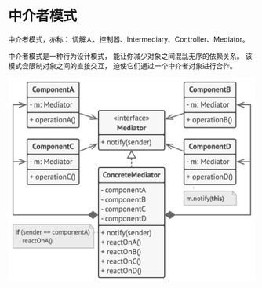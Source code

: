 # 中介者模式

中介者模式，亦称： 调解人、控制器、Intermediary、Controller、Mediator。

中介者模式是一种行为设计模式， 能让你减少对象之间混乱无序的依赖关系。 该模式会限制对象之间的直接交互， 迫使它们通过一个中介者对象进行合作。

![mediator.png](./mediator.png)
